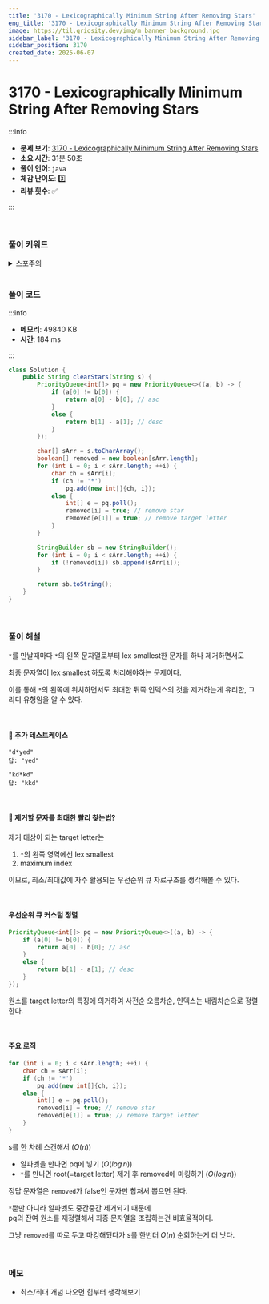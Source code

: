 ```yaml
---
title: '3170 - Lexicographically Minimum String After Removing Stars'
eng_title: '3170 - Lexicographically Minimum String After Removing Stars'
image: https://til.qriosity.dev/img/m_banner_background.jpg
sidebar_label: '3170 - Lexicographically Minimum String After Removing Stars'
sidebar_position: 3170
created_date: 2025-06-07
---
```


# 3170 - Lexicographically Minimum String After Removing Stars

:::info

- **문제 보기**: [3170 - Lexicographically Minimum String After Removing Stars](https://leetcode.com/problems/lexicographically-minimum-string-after-removing-stars)
- **소요 시간**: 31분 50초
- **풀이 언어**: `java`
- **체감 난이도**: 3️⃣
- **리뷰 횟수**: ✅

:::

<br />

### 풀이 키워드

<details>
<summary>스포주의</summary>

`그리디` `힙`

</details>

<br />

### 풀이 코드

:::info

- **메모리**: 49840 KB
- **시간**: 184 ms

:::

```java
class Solution {
    public String clearStars(String s) {
        PriorityQueue<int[]> pq = new PriorityQueue<>((a, b) -> {
            if (a[0] != b[0]) {
                return a[0] - b[0]; // asc
            }
            else {
                return b[1] - a[1]; // desc
            }
        });

        char[] sArr = s.toCharArray();
        boolean[] removed = new boolean[sArr.length];
        for (int i = 0; i < sArr.length; ++i) {
            char ch = sArr[i];
            if (ch != '*')
                pq.add(new int[]{ch, i});
            else {
                int[] e = pq.poll();
                removed[i] = true; // remove star
                removed[e[1]] = true; // remove target letter
            }
        }

        StringBuilder sb = new StringBuilder();
        for (int i = 0; i < sArr.length; ++i) {
            if (!removed[i]) sb.append(sArr[i]);
        }

        return sb.toString();
    }
}
```

<br />

### 풀이 해설

`*`를 만날때마다 `*`의 왼쪽 문자열로부터 lex smallest한 문자를 하나 제거하면서도

최종 문자열이 lex smallest 하도록 처리해야하는 문제이다.

이를 통해 `*`의 왼쪽에 위치하면서도 최대한 뒤쪽 인덱스의 것을 제거하는게 유리한, 그리디 유형임을 알 수 있다.

<br />

#### 🧰 추가 테스트케이스

```
"d*yed"
답: "yed"
```
```
"kd*kd"
답: "kkd"
```

<br />

#### 🧠 제거할 문자를 최대한 빨리 찾는법?

제거 대상이 되는 target letter는

1. `*`의 왼쪽 영역에선 lex smallest
2. maximum index

이므로, 최소/최대값에 자주 활용되는 우선순위 큐 자료구조를 생각해볼 수 있다.

<br />

#### 우선순위 큐 커스텀 정렬

```java
PriorityQueue<int[]> pq = new PriorityQueue<>((a, b) -> {
    if (a[0] != b[0]) {
        return a[0] - b[0]; // asc
    }
    else {
        return b[1] - a[1]; // desc
    }
});
```

원소를 target letter의 특징에 의거하여 사전순 오름차순, 인덱스는 내림차순으로 정렬한다.

<br />

#### 주요 로직

```java
for (int i = 0; i < sArr.length; ++i) {
    char ch = sArr[i];
    if (ch != '*')
        pq.add(new int[]{ch, i});
    else {
        int[] e = pq.poll();
        removed[i] = true; // remove star
        removed[e[1]] = true; // remove target letter
    }
}
```

s를 한 차례 스캔해서 ($O(n)$)

- 알파벳을 만나면 pq에 넣기 ($O(log\,n)$)
- `*`를 만나면 root(=target letter) 제거 후 removed에 마킹하기 ($O(log\,n)$)

정답 문자열은 `removed`가 false인 문자만 합쳐서 뽑으면 된다.

`*`뿐만 아니라 알파벳도 중간중간 제거되기 때문에<br />
pq의 잔여 원소를 재정렬해서 최종 문자열을 조립하는건 비효율적이다.

그냥 `removed`를 따로 두고 마킹해뒀다가 s를 한번더 $O(n)$ 순회하는게 더 낫다.

<br />

### 메모

- 최소/최대 개념 나오면 힙부터 생각해보기